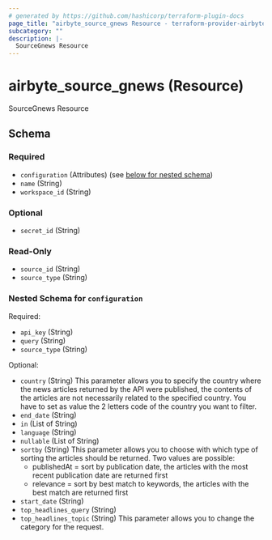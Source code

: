 ```yaml
---
# generated by https://github.com/hashicorp/terraform-plugin-docs
page_title: "airbyte_source_gnews Resource - terraform-provider-airbyte-new"
subcategory: ""
description: |-
  SourceGnews Resource
---
```


# airbyte_source_gnews (Resource)

SourceGnews Resource



<!-- schema generated by tfplugindocs -->
## Schema

### Required

- `configuration` (Attributes) (see [below for nested schema](#nestedatt--configuration))
- `name` (String)
- `workspace_id` (String)

### Optional

- `secret_id` (String)

### Read-Only

- `source_id` (String)
- `source_type` (String)

<a id="nestedatt--configuration"></a>
### Nested Schema for `configuration`

Required:

- `api_key` (String)
- `query` (String)
- `source_type` (String)

Optional:

- `country` (String) This parameter allows you to specify the country where the news articles returned by the API were published, the contents of the articles are not necessarily related to the specified country. You have to set as value the 2 letters code of the country you want to filter.
- `end_date` (String)
- `in` (List of String)
- `language` (String)
- `nullable` (List of String)
- `sortby` (String) This parameter allows you to choose with which type of sorting the articles should be returned. Two values  are possible:
  - publishedAt = sort by publication date, the articles with the most recent publication date are returned first
  - relevance = sort by best match to keywords, the articles with the best match are returned first
- `start_date` (String)
- `top_headlines_query` (String)
- `top_headlines_topic` (String) This parameter allows you to change the category for the request.


